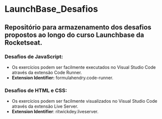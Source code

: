 # LaunchBase_Desafios
## Repositório para armazenamento dos desafios propostos ao longo do curso Launchbase da Rocketseat.

### Desafios de JavaScript:
- Os exercícios podem ser facilmente executados no Visual Studio Code através da extensão Code Runner.
- __Extension Identifier:__ formulahendry.code-runner.

### Desafios de HTML e CSS:
- Os exercícios podem ser facilmente visualizados no Visual Studio Code através da extensão Live Server.
- __Extension Identifier__: ritwickdey.liveserver.
